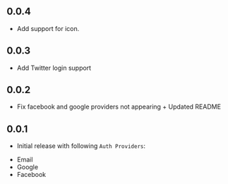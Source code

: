 ## 0.0.4
* Add support for icon.

## 0.0.3
* Add Twitter login support

## 0.0.2
* Fix facebook and google providers not appearing + Updated README

## 0.0.1

* Initial release with following `Auth Providers`:
- Email
- Google
- Facebook
